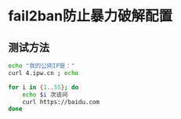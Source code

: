 # fail2ban防止暴力破解配置

## 测试方法

```bash
echo "我的公网IP是："
curl 4.ipw.cn ; echo 

for i in {1..55}; do
    echo $i 次访问
    curl https://baidu.com
done
```